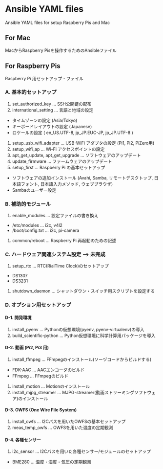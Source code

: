 # Ansible YAML files
Ansible YAML files for setup Raspberry Pis and Mac

## For Mac
MacからRaspberry Pisを操作するためのAnsibleファイル

## For Raspberry Pis
Raspberry Pi 用セットアップ・ファイル

### A. 基本的セットアップ
1. set_authorized_key ... SSH公開鍵の配布
1. international_setting ... 言語と地域の設定
  * タイムゾーンの設定 (Asia/Tokyo)
  * キーボードレイアウトの設定 (Japanese)
  * ロケールの設定 ( en_US.UTF-8, jp_JP.EUC-JP, jp_JP.UTF-8 )
1. setup_usb_wifi_adapter ... USB-WiFi アダプタの設定 (Pi1, Pi2, PiZero用)
1. setup_wifi_ap ... Wi-Fi アクセスポイントの設定
1. apt_get_update, apt_get_upgrade ... ソフトウェアのアップデート
1. update_firmware ... ファームウェアのアップデート
1. setup_first ... Raspberry Pi の基本セットアップ
  * ソフトウェアの追加インストール (Avahi, Samba, リモートデスクトップ, 日本語フォント, 日本語入力メソッド, ウェブブラウザ)
  * Sambaのユーザー設定

### B. 補助的モジュール
1. enable_modules ... 設定ファイルの書き換え
  * /etc/modules ... i2c, v4l2
  * /boot/config.txt ... i2c, pi-camera
1. common/reboot ... Raspberry Pi 再起動のための記述

### C. ハードウェア関連システム設定 --> 未完成
1. setup_rtc ... RTC(RialTime Clock)のセットアップ
  * DS1307
  * DS3231
1. shutdown_daemon ... シャットダウン・スイッチ用スクリプトを設定する

### D. オプション用セットアップ
#### D-1. 開発環境
1. install_pyenv ... Pythonの仮想環境(pyenv, pyenv-virtualenv)の導入
1. build_scientific-python ... Python仮想環境に科学計算用パッケージを導入

#### D-2. 動画 (Pi2, Pi3 用)
1. install_ffmpeg ... FFmpegのインストール(ソーヅコードからビルドする)
  * FDK-AAC ... AACエンコーダのビルド
  * FFmpeg ... FFmpegのビルド
1. install_motion ... Motionのインストール
1. install_mjpg_streamer ... MJPG-streamer(動画ストリーミングソフトウェア)のインストール

#### D-3. OWFS (One Wire File System)
1. install_owfs ... I2Cバスを用いたOWFSの基本セットアップ
1. meas_temp_owfs ... OWFSを用いた温度の定期観測

#### D-4. 各種センサー
1. i2c_sensor ... I2Cバスを用いた各種センサー/モジュールのセットアップ
  * BME280 ... 温度・湿度・気圧の定期観測
